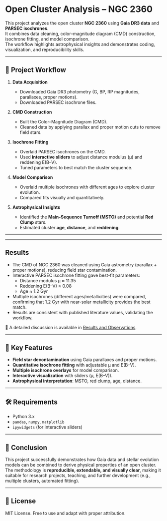 # Open Cluster Analysis – NGC 2360

This project analyzes the open cluster **NGC 2360** using **Gaia DR3 data** and **PARSEC isochrones**.  
It combines data cleaning, color–magnitude diagram (CMD) construction, isochrone fitting, and model comparison.  
The workflow highlights astrophysical insights and demonstrates coding, visualization, and reproducibility skills.

---

## 🚀 Project Workflow

1. **Data Acquisition**  
   - Downloaded Gaia DR3 photometry (G, BP, RP magnitudes, parallaxes, proper motions).  
   - Downloaded PARSEC isochrone files.  

2. **CMD Construction**  
   - Built the Color–Magnitude Diagram (CMD).  
   - Cleaned data by applying parallax and proper motion cuts to remove field stars.  

3. **Isochrone Fitting**  
   - Overlaid PARSEC isochrones on the CMD.  
   - Used **interactive sliders** to adjust distance modulus (μ) and reddening E(B–V).  
   - Tuned parameters to best match the cluster sequence.  

4. **Model Comparison**  
   - Overlaid multiple isochrones with different ages to explore cluster evolution.  
   - Compared fits visually and quantitatively.  

5. **Astrophysical Insights**  
   - Identified the **Main-Sequence Turnoff (MSTO)** and potential **Red Clump** stars.  
   - Estimated cluster **age**, **distance**, and **reddening**.  

---


---

## Results  

- The CMD of NGC 2360 was cleaned using Gaia astrometry (parallax + proper motions), reducing field star contamination.  
- Interactive PARSEC isochrone fitting gave best-fit parameters:  
  - Distance modulus μ ≈ 11.35  
  - Reddening E(B–V) ≈ 0.08  
  - Age ≈ 1.2 Gyr  
- Multiple isochrones (different ages/metallicities) were compared, confirming that 1.2 Gyr with near-solar metallicity provides the best match.  
- Results are consistent with published literature values, validating the workflow.  

📌 A detailed discussion is available in [Results and Observations](Results%20and%20Observations/Results%20and%20Observations.md).  

---

## 🔑 Key Features

- **Field star decontamination** using Gaia parallaxes and proper motions.  
- **Quantitative isochrone fitting** with adjustable μ and E(B–V).  
- **Multiple isochrone overlays** for model comparison.  
- **Interactive visualization** with sliders (μ, E(B–V)).  
- **Astrophysical interpretation**: MSTO, red clump, age, distance.  

---

## 🛠️ Requirements

- Python 3.x  
- `pandas`, `numpy`, `matplotlib`  
- `ipywidgets` (for interactive sliders)  

---

## 📌 Conclusion

This project successfully demonstrates how Gaia data and stellar evolution models can be combined to derive physical properties of an open cluster.  
The methodology is **reproducible, extendable, and visually clear**, making it suitable for research projects, teaching, and further development (e.g., multiple clusters, automated fitting).  

---

## 📜 License

MIT License. Free to use and adapt with proper attribution.

